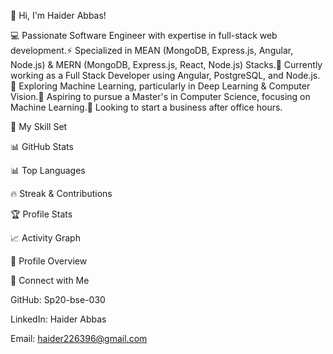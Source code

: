👋 Hi, I'm Haider Abbas!

💻 Passionate Software Engineer with expertise in full-stack web development.⚡ Specialized in MEAN (MongoDB, Express.js, Angular, Node.js) & MERN (MongoDB, Express.js, React, Node.js) Stacks.🚀 Currently working as a Full Stack Developer using Angular, PostgreSQL, and Node.js.🌱 Exploring Machine Learning, particularly in Deep Learning & Computer Vision.🎯 Aspiring to pursue a Master's in Computer Science, focusing on Machine Learning.💼 Looking to start a business after office hours.

📌 My Skill Set

📊 GitHub Stats

📊 Top Languages



🔥 Streak & Contributions



🏆 Profile Stats



📈 Activity Graph



🚀 Profile Overview



💋 Connect with Me

GitHub: Sp20-bse-030

LinkedIn: Haider Abbas

Email: haider226396@gmail.com


